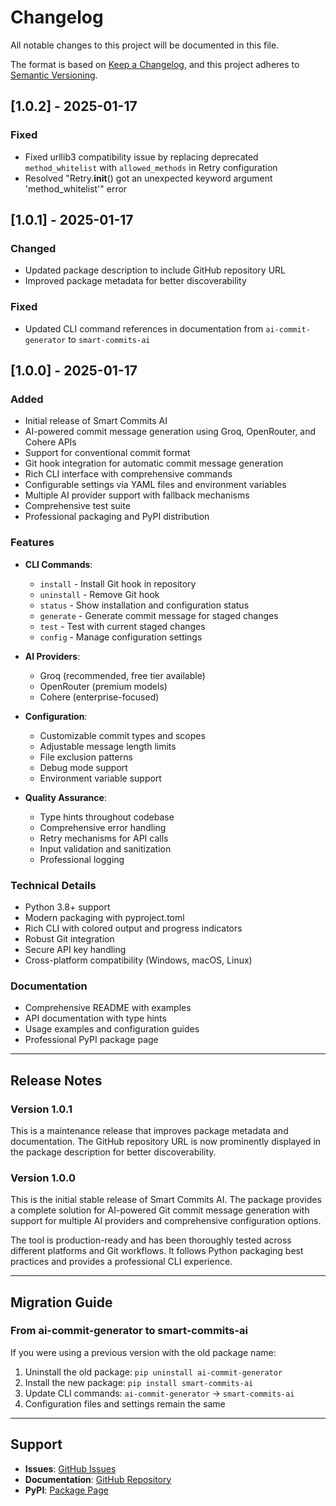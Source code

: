 # Changelog

All notable changes to this project will be documented in this file.

The format is based on [Keep a Changelog](https://keepachangelog.com/en/1.0.0/),
and this project adheres to [Semantic Versioning](https://semver.org/spec/v2.0.0.html).

## [1.0.2] - 2025-01-17

### Fixed
- Fixed urllib3 compatibility issue by replacing deprecated `method_whitelist` with `allowed_methods` in Retry configuration
- Resolved "Retry.__init__() got an unexpected keyword argument 'method_whitelist'" error

## [1.0.1] - 2025-01-17

### Changed
- Updated package description to include GitHub repository URL
- Improved package metadata for better discoverability

### Fixed
- Updated CLI command references in documentation from `ai-commit-generator` to `smart-commits-ai`

## [1.0.0] - 2025-01-17

### Added
- Initial release of Smart Commits AI
- AI-powered commit message generation using Groq, OpenRouter, and Cohere APIs
- Support for conventional commit format
- Git hook integration for automatic commit message generation
- Rich CLI interface with comprehensive commands
- Configurable settings via YAML files and environment variables
- Multiple AI provider support with fallback mechanisms
- Comprehensive test suite
- Professional packaging and PyPI distribution

### Features
- **CLI Commands**:
  - `install` - Install Git hook in repository
  - `uninstall` - Remove Git hook
  - `status` - Show installation and configuration status
  - `generate` - Generate commit message for staged changes
  - `test` - Test with current staged changes
  - `config` - Manage configuration settings

- **AI Providers**:
  - Groq (recommended, free tier available)
  - OpenRouter (premium models)
  - Cohere (enterprise-focused)

- **Configuration**:
  - Customizable commit types and scopes
  - Adjustable message length limits
  - File exclusion patterns
  - Debug mode support
  - Environment variable support

- **Quality Assurance**:
  - Type hints throughout codebase
  - Comprehensive error handling
  - Retry mechanisms for API calls
  - Input validation and sanitization
  - Professional logging

### Technical Details
- Python 3.8+ support
- Modern packaging with pyproject.toml
- Rich CLI with colored output and progress indicators
- Robust Git integration
- Secure API key handling
- Cross-platform compatibility (Windows, macOS, Linux)

### Documentation
- Comprehensive README with examples
- API documentation with type hints
- Usage examples and configuration guides
- Professional PyPI package page

---

## Release Notes

### Version 1.0.1
This is a maintenance release that improves package metadata and documentation. The GitHub repository URL is now prominently displayed in the package description for better discoverability.

### Version 1.0.0
This is the initial stable release of Smart Commits AI. The package provides a complete solution for AI-powered Git commit message generation with support for multiple AI providers and comprehensive configuration options.

The tool is production-ready and has been thoroughly tested across different platforms and Git workflows. It follows Python packaging best practices and provides a professional CLI experience.

---

## Migration Guide

### From ai-commit-generator to smart-commits-ai
If you were using a previous version with the old package name:

1. Uninstall the old package: `pip uninstall ai-commit-generator`
2. Install the new package: `pip install smart-commits-ai`
3. Update CLI commands: `ai-commit-generator` → `smart-commits-ai`
4. Configuration files and settings remain the same

---

## Support

- **Issues**: [GitHub Issues](https://github.com/Joshi-e8/ai-commit-generator/issues)
- **Documentation**: [GitHub Repository](https://github.com/Joshi-e8/ai-commit-generator)
- **PyPI**: [Package Page](https://pypi.org/project/smart-commits-ai/)
